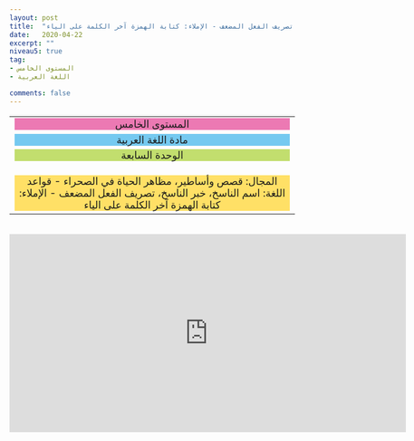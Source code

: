 ```yaml
---
layout: post
title:  "المستوى الخامس - مادة اللغة العربية - الوحدة السابعة - المجال: قصص وأساطير، مظاهر الحياة في الصحراء - قواعد اللغة: اسم الناسخ، خبر الناسخ، تصريف الفعل المضعف - الإملاء: كتابة الهمزة آخر الكلمة على الياء"
date:   2020-04-22
excerpt: ""
niveau5: true
tag:
- المستوى الخامس 
- اللغة العربية

comments: false
---
```

<center>
<table dir="rtl" style="width: 100%; text-align: center; font-size: large;"><tbody>
<tr><td><div style="background-color: #ec79b3;"><span>
المستوى الخامس
</span></div></td></tr>
<tr><td><div style="background-color: #75c9f0; "><span>
مادة اللغة العربية
</span></div></td></tr>
<tr><td><div style="background-color: #c2de6e; "><span>
 الوحدة السابعة

</span></div></td></tr><tr>
<td><div style="background-color: #ffe066; ">
المجال:  قصص وأساطير، مظاهر الحياة في الصحراء - قواعد اللغة: اسم الناسخ، خبر الناسخ، تصريف الفعل المضعف - الإملاء: كتابة الهمزة آخر الكلمة على الياء

</div></td></tr>
</tbody></table><br>
<iframe width="700px" height="350px" src="https://www.youtube.com/embed/Ae3nmQLaNTI?rel=0&controls=1&showinfo=0&modestbranding=1&enablejsapi=1" allowfullscreen frameborder="0" ></iframe>
</center>
